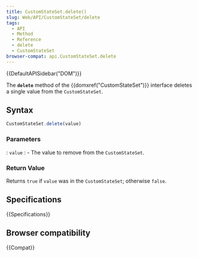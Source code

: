 ```yaml
---
title: CustomStateSet.delete()
slug: Web/API/CustomStateSet/delete
tags:
  - API
  - Method
  - Reference
  - delete
  - CustomStateSet
browser-compat: api.CustomStateSet.delete
---
```

{{DefaultAPISidebar("DOM")}}

The **`delete`** method of the {{domxref("CustomStateSet")}} interface deletes a single value from the `CustomStateSet`.

## Syntax

```js
CustomStateSet.delete(value)
```

### Parameters

: `value`
  : - The value to remove from the `CustomStateSet`.

### Return Value

Returns `true` if `value` was in the `CustomStateSet`; otherwise `false`.

## Specifications

{{Specifications}}

## Browser compatibility

{{Compat}}

